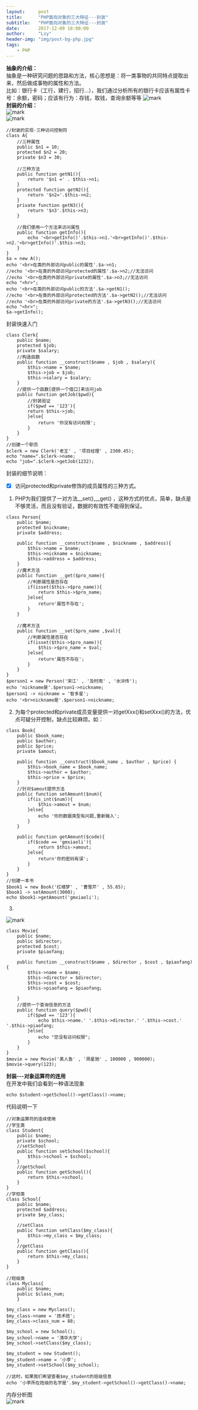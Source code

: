 ```yaml
---
layout:     post
title:      "PHP面向对象的三大特征---封装"
subtitle:   "PHP面向对象的三大特征---封装"
date:       2017-12-09 18:00:00
author:     "Lzy"
header-img: "img/post-bg-php.jpg"
tags:
    - PHP
---
```

**抽象的介绍：**  
抽象是一种研究问题的思路和方法，核心思想是：将一类事物的共同特点提取出来，然后做成事物的属性和方法。   
比如：银行卡（工行，建行，招行...），我们通过分析所有的银行卡应该有属性卡号：余额，密码；应该有行为：存钱，取钱，查询余额等等
![mark](http://oyy6ppgxt.bkt.clouddn.com/blog/171209/8eejJ040gH.png?imageslim)  
**封装的介绍：**  
![mark](http://oyy6ppgxt.bkt.clouddn.com/blog/171209/H9hjD584mk.png?imageslim)  
![mark](http://oyy6ppgxt.bkt.clouddn.com/blog/171209/4G8bedfgmc.png?imageslim)

```
//封装的实现-三种访问控制符
class A{
	//三种属性
	public $n1 = 10;
	protected $n2 = 20;
	private $n3 = 30;

	//三种方法
	public function getN1(){
		return '$n1 =' . $this->n1;
	}
	protected function getN2(){
		return '$n2='.$this->n2;
	}
	private function getN3(){
		return '$n3'.$this->n3;
	}

	//我们使用一个方法来访问属性
	public function getInfo(){
		echo '<br>getInfo()'.$this->n1.'<br>getInfo()'.$this->n2.'<br>getInfo()'.$this->n3;
	}
}
$a = new A();
echo '<br>在类的外部访问public的属性'.$a->n1;
//echo '<br>在类的外部访问protected的属性'.$a->n2;//无法访问
//echo '<br>在类的外部访问private的属性'.$a->n3;//无法访问
echo "<hr>";
echo '<br>在类的外部访问public的方法'.$a->getN1();
//echo '<br>在类的外部访问protected的方法'.$a->getN2();//无法访问
//echo '<br>在类的外部访问private的方法'.$a->getN3();//无法访问
echo "<hr>";
$a->getInfo();
```    
封装快速入门  

```
class Clerk{
	public $name;
	protected $job;
	private $salary;
	//构造函数
	public function __construct($name , $job , $salary){
		$this->name = $name;
		$this->job = $job;
		$this->salary = $salary;
	}
	//提供一个函数[提供一个借口]来访问job
	public function getJob($pwd){
		//封装验证
		if($pwd == '123'){
		return $this->job;
		}else{
			return '你没有访问权限';
		}
	}
}
//创建一个职员
$clerk = new Clerk('老王' , '项目经理' , 2300.45);
echo "name=".$clerk->name;
echo "job=".$clerk->getJob(1232);

```
封装的细节说明：  
- [x] 访问protected和private修饰的成员属性的三种方式。  
1. PHP为我们提供了一对方法__set(),__get() ，这种方式的优点，简单，缺点是不够灵活，而且没有验证，数据的有效性不能得到保证。  

```
class Person{
	public $name;
	protected $nickname;
	private $address;

	public function __construct($name , $nickname , $address){
		$this->name = $name;
		$this->nickname = $nickname;
		$this->address = $address;
	}
	//魔术方法
	public function __get($pro_name){
		//判断属性是否存在
		if(isset($this->$pro_name)){
			return $this->$pro_name;
		}else{
			return'属性不存在';
		}
	}

	//魔术方法
	public function __set($pro_name ,$val){
		//判断属性是否存在
		if(isset($this->$pro_name)){
			$this->$pro_name = $val;
		}else{
			return'属性不存在';
		}
	}
}
$person1 = new Person('宋江' , '及时雨' , '水浒传');
echo 'nickname是'.$person1->nickname;
$person1 -> nickname = '智多星';
echo '<br>nickname是'.$person1->nickname;

```  
2. 为每个protected和private成员变量提供一对getXxx()和setXxx()的方法，优点可疑分开控制，缺点比较麻烦。如：  

```
class Book{
	public $book_name;
	public $author;
	public $price;
	private $amout;

	public function __construct($book_name , $author , $price) {
		$this->book_name = $book_name;
		$this->author = $author;
		$this->price = $price;
	}
	//针对$amout提供方法
	public function setAmount($num){
		if(is_int($num)){
			$this->amout = $num;
		}else{
			echo '你的数据类型有问题,重新输入';
		}
	}

	public function getAmount($code){
		if($code == 'gmxiaoli'){
			return $this->amout;
		}else{
			return'你的密码有误';
		}
	}
}
//创建一本书
$book1 = new Book('红楼梦' , '曹雪芹' , 55.85);
$book1 -> setAmount(3000);
echo $book1->getAmount('gmxiaoli');
```
3.  
![mark](http://oyy6ppgxt.bkt.clouddn.com/blog/171209/gfceaBJBfd.png?imageslim)


```
class Movie{
	public $name;
	public $director;
	protected $cost;
	private $piaofang;

	public function __construct($name , $director , $cost , $piaofang){
		$this->name = $name;
		$this->director = $director;
		$this->cost = $cost;
		$this->piaofang = $piaofang;

	}
	//提供一个查询信息的方法
	public function query($pwd){
		if($pwd == '123'){
			echo $this->name.' '.$this->director.' '.$this->cost.' '.$this->piaofang;
		}else{
			echo "您没有访问权限";
		}
	}
}
$movie = new Movie('美人鱼' , '周星驰' , 100000 , 900000);
$movie->query(123);
```
**封装---对象运算符的连用**  
在开发中我们会看到一种语法现象
```
echo $student->getSchool()->getClass()->name;
```
代码说明一下

```
//对象运算符的连续使用
//学生类
class Student{
	public $name;
	private $school;
	//setSchool
	public function setSchool($school){
		$this->school = $school;
	}
	//getSchool
	public function getSchool(){
		return $this->school;
	}
}
//学校类
class School{
	public $name;
	protected $address;
	private $my_class;

	//setClass
	public function setClass($my_class){
		$this->my_class = $my_class;
	}
	//getClass
	public function getClass(){
		return $this->my_class;
	}
}

//班级类
class Myclass{
	public $name;
	public $class_num;
	}

$my_class = new Myclass();
$my_class->name = '技术班';
$my_class->class_num = 88;

$my_school = new School();
$my_school->name = '清华大学';
$my_school->setClass($my_class);

$my_student = new Student();
$my_student->name = '小李';
$my_student->setSchool($my_school);

//这时，如果我们希望查看$my_student的班级信息
echo '小李所在班级的名字是'.$my_student->getSchool()->getClass()->name;

```
内存分析图  
![mark](http://oyy6ppgxt.bkt.clouddn.com/blog/171209/7Kd6ji81fJ.png?imageslim)
